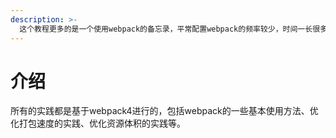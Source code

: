 ```yaml
---
description: >-
  这个教程更多的是一个使用webpack的备忘录，平常配置webpack的频率较少，时间一长很多配置方法都难以记住，并且现在有官方的配置工具(create-react-app等)，对webpack的配置就更加生疏了。当遇到一些复杂的项目，需要定制webpack的配置或优化时就难以下手，因此需要对webpack的用法做一个总结。‌
---
```


# 介绍

所有的实践都是基于webpack4进行的，包括webpack的一些基本使用方法、优化打包速度的实践、优化资源体积的实践等。

